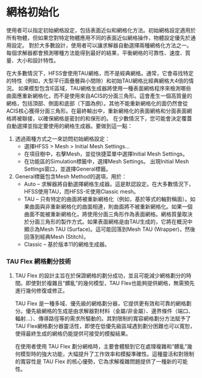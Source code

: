 # 網格初始化

使用者可以指定初始網格設定，包括表面近似和網格化方法。初始網格設定適用於所有物體，但如果您對特定物體應用不同的表面近似網格操作，物體設定優先於通用設定。 對於大多數設計，使用者可以讓求解器自動選擇兩種網格化方法之一。每個求解器都會預測哪種方法能得到最好的結果，平衡網格的可靠性、速度、質量、大小和設計特性。&#x20;

在大多數情況下，HFSS會使用TAU網格，而不是經典網格。通常，它會尋找特定的特性（例如，大型平行面疊層與小間隙）和初始TAU網格比經典網格大4倍的情況。 如果模型包含IE區域，TAU網格生成器將使用一種表面網格程序來檢測哪些曲面應重新網格化，而不是使用來自ACIS的分面三角形。這會產生一個高質量的網格，包括頂部、側面和底部（下圖為例）。其他不能重新網格化的面仍然會從ACIS核心獲得分面三角形。在最終輸出中，重新網格化的表面網格和分面表面網格將被聯接，以確保網格是密封的和保形的。 在少數情況下，您可能會決定覆蓋自動選擇並指定要使用的網格生成器。要做到這一點：

1. 透過兩種方式之一來訪問初始網格設定：
   * 選擇HFSS > Mesh > Initial Mesh Settings...
   * 在項目樹中，右擊Mesh，並從快捷菜單中選擇Initial Mesh Settings。
   * 在功能區的Simulation標籤中，選擇Mesh Settings。 出現Initial Mesh Settings窗口，並選擇General標籤。
2. General標籤包含Mesh Method的選項，用於：
   * Auto – 求解器將自動選擇網格生成器。這是默認設定。在大多數情況下，HFSS使用TAU，而HFSS-IE使用Classic mesh。
   * TAU – 只有特定的曲面將被重新網格化（例如，基於等式的軸對稱面）。如果曲面與非重新網格化的曲面相連，則曲面將不被重新網格化。如果一個曲面不能被重新網格化，將使用分面三角形作為表面網格。網格質量取決於分面三角形的製作方式。如果表面網格是由TAU生成的，它將在概況中顯示為Mesh TAU (Surface)。這可能回落到Mesh TAU (Wrapper)，然後回落到經典Mesh (Stitch)。
   * Classic – 基於版本11的網格生成器。

### TAU Flex 網格劃分技術&#x20;

1.  TAU Flex 的設計主旨在於保證網格的劃分成功，並且可能減少網格劃分的時間。即使對於複雜且“髒亂”的幾何模型，TAU Flex也能夠提供網格，無需預先進行幾何修復或修正。

    TAU Flex 是一種多域、優先級的網格劃分器，它提供更有效和可靠的網格劃分。優先級網格的生成是由求解器對材料（金屬/非金屬）、邊界條件（端口、輻射...）、傳導路徑等的需求所驅動的。其對限制的寬容網格劃分方法賦予了TAU Flex網格劃分器靈活性，即使在低優先級區域遇到劃分困難也可以寬恕，使得最終生成的網格仍能提供可接受的模擬結果。

    在使用者使用 TAU Flex 劃分網格時，主要會體驗到它在處理複雜和“髒亂”幾何模型時的強大功能，大幅提升了工作效率和模擬準確性。這種靈活和對限制的寬容性是 TAU Flex 的核心優勢，它為求解複雜問題提供了一種新的可能性。
